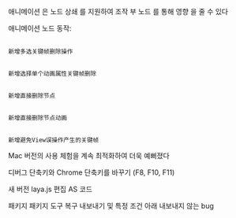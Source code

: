 애니메이션 은 노드 상쇄 를 지원하여 조작 부 노드 를 통해 영향 을 줄 수 있다

애니메이션 노드 동작:


```

新增多选关键帧删除操作
```



```

新增选择单个动画属性关键帧删除
```



```

新增直接删除节点
```



```

新增直接删除节点动画
```



```

新增避免View误操作产生的关键帧
```


Mac 버전의 사용 체험을 계속 최적화하여 더욱 예뻐졌다

디버그 단축키와 Chrome 단축키를 바꾸기 (F8, F10, F11)

새 버전 laya.js 편집 AS 코드

패키지 패키지 도구 복구 내보내기 및 특정 조건 아래 내보내지 않는 bug